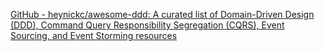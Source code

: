 
[GitHub - heynickc/awesome-ddd: A curated list of Domain-Driven Design (DDD), Command Query Responsibility Segregation (CQRS), Event Sourcing, and Event Storming resources](https://github.com/heynickc/awesome-ddd)
